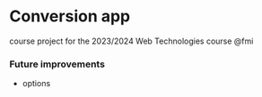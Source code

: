 # Conversion app

course project for the 2023/2024 Web Technologies course @fmi

### Future improvements
- options
